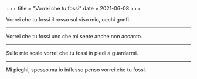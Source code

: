 +++
title = "Vorrei che tu fossi"
date = 2021-06-08
+++

Vorrei che tu fossi
il rosso sul viso
mio, occhi gonfi.

---

Vorrei che tu fossi
uno che mi sente
anche non accanto.

---

Sulle mie scale
vorrei che tu fossi
in piedi a guardarmi.

---

Mi pieghi, spesso ma
io inflesso penso
vorrei che tu fossi.
